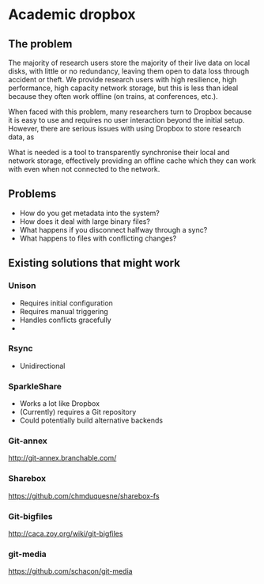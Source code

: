 # Academic dropbox

## The problem

The majority of research users store the majority of their live data on local disks, with little or no redundancy, leaving them open to data loss through accident or theft. We provide research users with high resilience, high performance, high capacity network storage, but this is less than ideal because they often work offline (on trains, at conferences, etc.).

When faced with this problem, many researchers turn to Dropbox because it is easy to use and requires no user interaction beyond the initial setup. However, there are serious issues with using Dropbox to store research data, as 

What is needed is a tool to transparently synchronise their local and network storage, effectively providing an offline cache which they can work with even when not connected to the network.

## Problems

* How do you get metadata into the system?
* How does it deal with large binary files?
* What happens if you disconnect halfway through a sync?
* What happens to files with conflicting changes?

## Existing solutions that might work

### Unison

* Requires initial configuration
* Requires manual triggering
* Handles conflicts gracefully
* 

### Rsync

* Unidirectional

### SparkleShare

* Works a lot like Dropbox
* (Currently) requires a Git repository
* Could potentially build alternative backends

### Git-annex

http://git-annex.branchable.com/

### Sharebox

https://github.com/chmduquesne/sharebox-fs

### Git-bigfiles

http://caca.zoy.org/wiki/git-bigfiles

### git-media

https://github.com/schacon/git-media

### 

